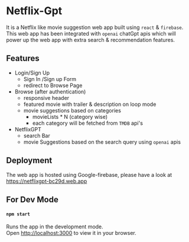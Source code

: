 # Netflix-Gpt

It is a Netflix like movie suggestion web app built using ```react``` & ```firebase```. This web app has been integrated with ```openai``` chatGpt apis which will power up the web app with extra search & recommendation features.


## Features 
- Login/Sign Up
  - Sign In /Sign up Form
  - redirect to Browse Page
- Browse (after authentication)
  - responsive header
  - featured movie with trailer & description on loop mode
  - movie suggestions based on categories 
    - movieLists * N (category wise)
    - each category will be fetched from ```TMDB``` api's
- NetflixGPT
  - search Bar
  - movie Suggestions based on the search query using ```openai``` apis

## Deployment

The web app is hosted using Google-firebase, please have a look at https://netflixgpt-bc29d.web.app


## For Dev Mode 

#### `npm start`

Runs the app in the development mode.\
Open [http://localhost:3000](http://localhost:3000) to view it in your browser.


